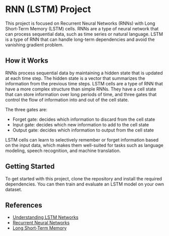 # RNN (LSTM) Project

This project is focused on Recurrent Neural Networks (RNNs) with Long Short-Term Memory (LSTM) cells. RNNs are a type of neural network that can process sequential data, such as time series or natural language. LSTM is a type of RNN that can handle long-term dependencies and avoid the vanishing gradient problem.

## How it Works

RNNs process sequential data by maintaining a hidden state that is updated at each time step. The hidden state is a vector that summarizes the information from the previous time steps. LSTM cells are a type of RNN that have a more complex structure than simple RNNs. They have a cell state that can store information over long periods of time, and three gates that control the flow of information into and out of the cell state.

The three gates are:

- Forget gate: decides which information to discard from the cell state
- Input gate: decides which new information to add to the cell state
- Output gate: decides which information to output from the cell state

LSTM cells can learn to selectively remember or forget information based on the input data, which makes them well-suited for tasks such as language modeling, speech recognition, and machine translation.

## Getting Started

To get started with this project, clone the repository and install the required dependencies. You can then train and evaluate an LSTM model on your own dataset.

## References

- [Understanding LSTM Networks](https://colah.github.io/posts/2015-08-Understanding-LSTMs/)
- [Recurrent Neural Networks](https://www.deeplearningbook.org/contents/rnn.html)
- [Long Short-Term Memory](https://www.mitpressjournals.org/doi/abs/10.1162/neco.1997.9.8.1735)
